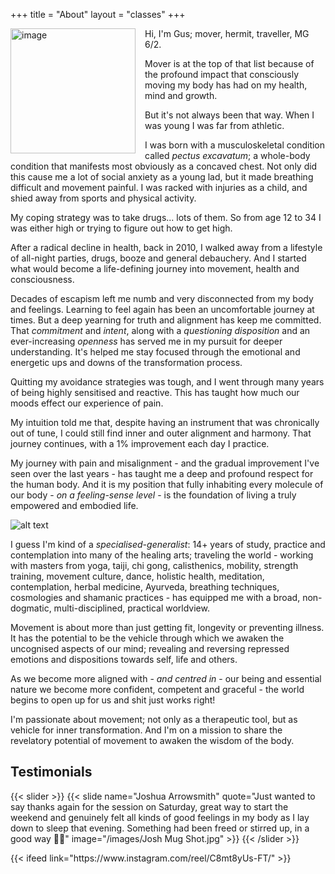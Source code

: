 +++
title = "About"
layout = "classes"
+++

<div class="article__head" style="">
    <img src="/images/gus.jpg" alt="image" height="200px" width="200px" style="float: left; margin-right: 15px;">
</div>

Hi, 
I'm Gus; mover, hermit, traveller, MG 6/2. 

Mover is at the top of that list because of the profound impact that consciously moving my body has had on my health, mind and growth. 

But it's not always been that way. When I was young I was far from athletic. 

I was born with a musculoskeletal condition called *pectus excavatum*; a whole-body condition that manifests most obviously as a concaved chest. Not only did this cause me a lot of social anxiety as a young lad, but it made breathing difficult and movement painful. I was racked with injuries as a child, and shied away from sports and physical activity. 

My coping strategy was to take drugs... lots of them. So from age 12 to 34 I was either high or trying to figure out how to get high. 

After a radical decline in health, back in 2010, I walked away from a lifestyle of all-night parties, drugs, booze and general debauchery. And I started what would become a life-defining journey into movement, health and consciousness. 

Decades of escapism left me numb and very disconnected from my body and feelings. Learning to feel again has been an uncomfortable journey at times. But a deep yearning for truth and alignment has keep me committed. That *commitment* and *intent*, along with a *questioning disposition* and an ever-increasing *openness* has served me in my pursuit for deeper understanding. It's helped me stay focused through the emotional and energetic ups and downs of the transformation process. 

Quitting my avoidance strategies was tough, and I went through many years of being highly sensitised and reactive. This has taught how much our moods effect our experience of pain. 

My intuition told me that, despite having an instrument that was chronically out of tune, I could still find inner and outer alignment and harmony. That journey continues, with a 1% improvement each day I practice. 

My journey with pain and misalignment - and the gradual improvement I've seen over the last years - has taught me a deep and profound respect for the human body. And it is my position that fully inhabiting every molecule of our body - *on a feeling-sense level* - is the foundation of living a truly empowered and embodied life. 

![alt text](/images/gusbridge.jpg)

I guess I'm kind of a *specialised-generalist*: 14+ years of study, practice and contemplation into many of the healing arts; traveling the world - working with masters from yoga, taiji, chi gong, calisthenics, mobility, strength training, movement culture, dance, holistic health, meditation, contemplation, herbal medicine, Ayurveda, breathing techniques, cosmologies and shamanic practices - has equipped me with a broad, non-dogmatic, multi-disciplined, practical worldview. 

Movement is about more than just getting fit, longevity or preventing illness. It has the potential to be the vehicle through which we awaken the uncognised aspects of our mind; revealing and reversing repressed emotions and dispositions towards self, life and others.

As we become more aligned with - *and centred in* - our being and essential nature we become more confident, competent and graceful - the world begins to open up for us and shit just works right! 

I'm passionate about movement; not only as a therapeutic tool, but as vehicle for inner transformation. And I'm on a mission to share the revelatory potential of movement to awaken the wisdom of the body. 

<!-- ![alt text](/images/58.png) -->

<!--Slider-->

## Testimonials
{{< slider >}}
  {{< slide name="Joshua Arrowsmith" quote="Just wanted to say thanks again for the session on Saturday, great way to start the weekend and genuinely felt all kinds of good feelings in my body as I lay down to sleep that evening. Something had been freed or stirred up, in a good way 🙏🏼" image="/images/Josh Mug Shot.jpg" >}}
{{< /slider >}}


<!--Instagram Feed-->
<p>
{{< ifeed link="https://www.instagram.com/reel/C8mt8yUs-FT/" >}}
</p>
